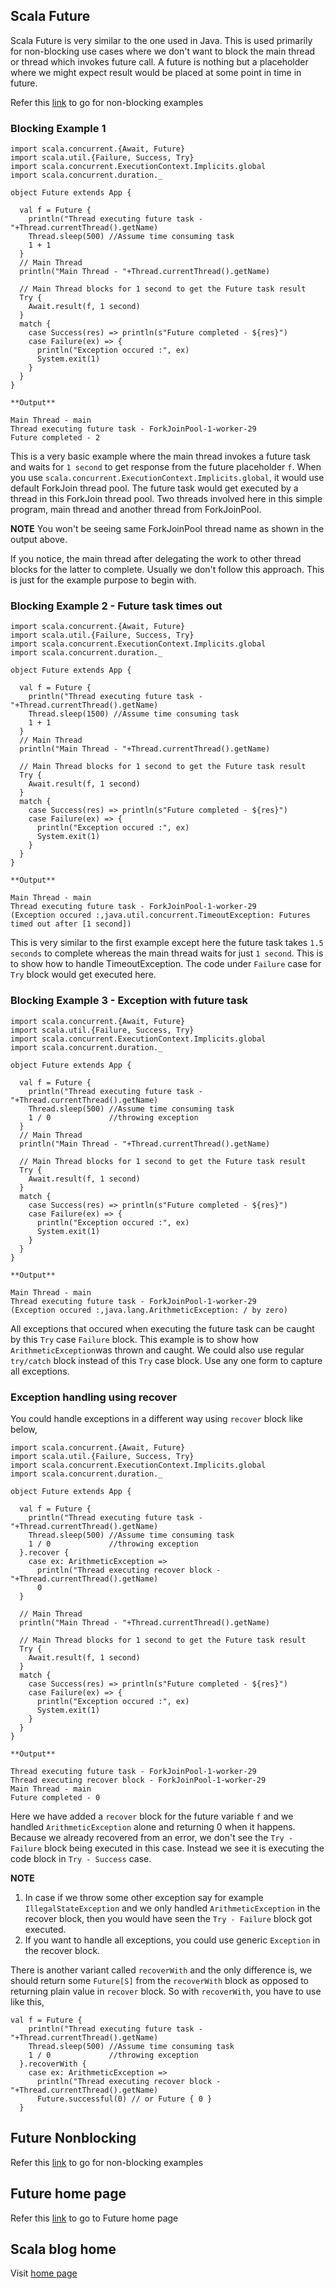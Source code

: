 ## Scala Future

Scala Future is very similar to the one used in Java. This is used primarily for non-blocking use cases where we don't want to block the main thread or thread which invokes future call. A future is nothing but a placeholder where we might expect result would be placed at some point in time in future.

Refer this [link](/nonblocking.md) to go for non-blocking examples

### Blocking Example 1

```
import scala.concurrent.{Await, Future}
import scala.util.{Failure, Success, Try}
import scala.concurrent.ExecutionContext.Implicits.global
import scala.concurrent.duration._

object Future extends App {

  val f = Future {
    println("Thread executing future task - "+Thread.currentThread().getName)
    Thread.sleep(500) //Assume time consuming task
    1 + 1
  }
  // Main Thread
  println("Main Thread - "+Thread.currentThread().getName)

  // Main Thread blocks for 1 second to get the Future task result
  Try {
    Await.result(f, 1 second)
  }
  match {
    case Success(res) => println(s"Future completed - ${res}")
    case Failure(ex) => {
      println("Exception occured :", ex)
      System.exit(1)
    }
  }
}

**Output**

Main Thread - main
Thread executing future task - ForkJoinPool-1-worker-29
Future completed - 2

```

This is a very basic example where the main thread invokes a future task and waits for `1 second` to get response from the future placeholder `f`. When you use `scala.concurrent.ExecutionContext.Implicits.global`, it would use default ForkJoin thread pool. The future task would get executed by a thread in this ForkJoin thread pool. Two threads involved here in this simple program, main thread and another thread from ForkJoinPool.

**NOTE** You won't be seeing same ForkJoinPool thread name as shown in the output above.

If you notice, the main thread after delegating the work to other thread blocks for the latter to complete. Usually we don't follow this approach. This is just for the example purpose to begin with.

### Blocking Example 2 - Future task times out

```
import scala.concurrent.{Await, Future}
import scala.util.{Failure, Success, Try}
import scala.concurrent.ExecutionContext.Implicits.global
import scala.concurrent.duration._

object Future extends App {

  val f = Future {
    println("Thread executing future task - "+Thread.currentThread().getName)
    Thread.sleep(1500) //Assume time consuming task
    1 + 1
  }
  // Main Thread
  println("Main Thread - "+Thread.currentThread().getName)

  // Main Thread blocks for 1 second to get the Future task result
  Try {
    Await.result(f, 1 second)
  }
  match {
    case Success(res) => println(s"Future completed - ${res}")
    case Failure(ex) => {
      println("Exception occured :", ex)
      System.exit(1)
    }
  }
}

**Output**

Main Thread - main
Thread executing future task - ForkJoinPool-1-worker-29
(Exception occured :,java.util.concurrent.TimeoutException: Futures timed out after [1 second])

```

This is very similar to the first example except here the future task takes `1.5 seconds` to complete whereas the main thread waits for just `1 second`. This is to show how to handle TimeoutException. The code under `Failure` case for `Try` block would get executed here.

### Blocking Example 3 - Exception with future task

```
import scala.concurrent.{Await, Future}
import scala.util.{Failure, Success, Try}
import scala.concurrent.ExecutionContext.Implicits.global
import scala.concurrent.duration._

object Future extends App {

  val f = Future {
    println("Thread executing future task - "+Thread.currentThread().getName)
    Thread.sleep(500) //Assume time consuming task
    1 / 0             //throwing exception
  }
  // Main Thread
  println("Main Thread - "+Thread.currentThread().getName)

  // Main Thread blocks for 1 second to get the Future task result
  Try {
    Await.result(f, 1 second)
  }
  match {
    case Success(res) => println(s"Future completed - ${res}")
    case Failure(ex) => {
      println("Exception occured :", ex)
      System.exit(1)
    }
  }
}

**Output**

Main Thread - main
Thread executing future task - ForkJoinPool-1-worker-29
(Exception occured :,java.lang.ArithmeticException: / by zero)

```

All exceptions that occured when executing the future task can be caught by this `Try` case `Failure` block. This example is to show how `ArithmeticException`was thrown and caught. We could also use regular `try/catch` block instead of this `Try` case block. Use any one form to capture all exceptions.

### Exception handling using recover

You could handle exceptions in a different way using `recover` block like below,

```
import scala.concurrent.{Await, Future}
import scala.util.{Failure, Success, Try}
import scala.concurrent.ExecutionContext.Implicits.global
import scala.concurrent.duration._

object Future extends App {

  val f = Future {
    println("Thread executing future task - "+Thread.currentThread().getName)
    Thread.sleep(500) //Assume time consuming task
    1 / 0             //throwing exception
  }.recover {
    case ex: ArithmeticException => 
      println("Thread executing recover block - "+Thread.currentThread().getName)
      0
  }

  // Main Thread
  println("Main Thread - "+Thread.currentThread().getName)

  // Main Thread blocks for 1 second to get the Future task result
  Try {
    Await.result(f, 1 second)
  }
  match {
    case Success(res) => println(s"Future completed - ${res}")
    case Failure(ex) => {
      println("Exception occured :", ex)
      System.exit(1)
    }
  }
}

**Output**

Thread executing future task - ForkJoinPool-1-worker-29
Thread executing recover block - ForkJoinPool-1-worker-29
Main Thread - main
Future completed - 0

```

Here we have added a `recover` block for the future variable `f` and we handled `ArithmeticException` alone and returning 0 when it happens. Because we already recovered from an error, we don't see the `Try - Failure` block being executed in this case. Instead we see it is executing the code block in `Try - Success` case.

**NOTE** 
1. In case if we throw some other exception say for example `IllegalStateException` and we only handled `ArithmeticException` in the recover block, then you would have seen the `Try - Failure` block got executed.
2. If you want to handle all exceptions, you could use generic `Exception` in the recover block.

There is another variant called `recoverWith` and the only difference is, we should return some `Future[S]` from the `recoverWith` block as opposed to returning plain value in `recover` block. So with `recoverWith`, you have to use like this,

```
val f = Future {
    println("Thread executing future task - "+Thread.currentThread().getName)
    Thread.sleep(500) //Assume time consuming task
    1 / 0             //throwing exception
  }.recoverWith {
    case ex: ArithmeticException => 
      println("Thread executing recover block - "+Thread.currentThread().getName)
      Future.successful(0) // or Future { 0 }
  }
```

## Future Nonblocking

Refer this [link](/nonblocking.md) to go for non-blocking examples

## Future home page

Refer this [link](/README.md) to go to Future home page

## Scala blog home

Visit [home page](https://nvenkatp.github.io/scala)
